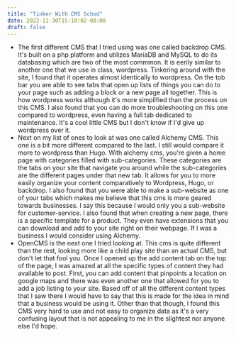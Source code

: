 ```yaml
---
title: "Tinker With CMS Schod"
date: 2022-11-30T15:10:02-08:00
draft: false
---
```


- The first different CMS that I tried using was one called backdrop CMS. It's built on a php platform and utilizes MariaDB and MySQL to do its databasing which are two of the most commmon. It is eerily similar to another one that we use in class, wordpress. Tinkering around with the site, I found that it operates almost identically to wordpress. On the tob bar you are able to see tabs that open up lists of things you can do to your page such as adding a block or a new page all together. This is how wordpress works although it's more simplified than the process on this CMS. I also found that you can do more troubleshooting on this one compared to wordpress, even having a full tab dedicated to maintenance. It's a cool little CMS but I don't know if I'd give up wordpress over it. 
- Next on my list of ones to look at was one called Alchemy CMS. This one is a bit more different compared to the last. I still would compare it more to wordpress than Hugo. With alchemy cms, you're given a home page with categories filled with sub-categories. These categories are the tabs on your site that navigate you around while the sub-categories are the different pages under that new tab. It allows for you to more easily organize your content comparatively to Wordpress, Hugo, or backdrop. I also found that you were able to make a sub-website as one of your tabs which makes me believe that this cms is more geared towards businesses. I say this because I would only you a sub-website for customer-service. I also found that when creating a new page, there is a specific template for a product. They even have extensions that you can download and add to your site right on their webpage. If I was a business I would consider using Alchemy.
- OpenCMS is the next one I tried looking at. This cms is quite different than the rest, looking more like a child play site than an actual CMS, but don't let that fool you. Once  I opened up the add content tab on the top of the page, I was amazed at all the specific types of content they had available to post. First, you can add content that pinpoints a location on google maps and there was even another one that allowed for you to add a job listing to your site. Based off of all the different content types that I saw there I would have to say that this is made for the idea in mind that a business would be using it. Other than that though, I found this CMS very hard to use and not easy to organize data as it's a very confusing layout that is not appealing to me in the slightest nor anyone else I'd hope. 